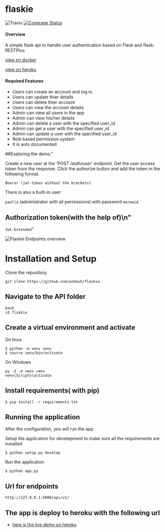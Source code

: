# flaskie

![Travis](https://img.shields.io/travis/asheuh/flaskie.svg) [![Coverage Status](https://coveralls.io/repos/github/asheuh/flaskie/badge.svg?branch=developi)](https://coveralls.io/github/asheuh/flaskie?branch=developi)

#### Overview

A simple flask api to handle user authentication based on Flask and flask-RESTPlus

[view on docker](https://hub.docker.com/r/asheuh/flaskie/)

[view on heroku](https://bashtech-heroku.herokuapp.com/api/v1)

#### Required Features

- Users can create an account and log in.
- Users can update thier details
- Users can delete thier account
- Users can view the account details
- Admin can view all users in the app
- Admin can view his/her details
- Admin can delete a user with the specified user_id
- Admin can get a user with the specified user_id
- Admin can update a user with the specified user_id
- Role based permission system
- It is auto documented

##Exploring the demo."

Create a new user at the 'POST /auth/user' endpoint. Get the user access token from the response.
Click the authorize button and add the token in the following format.

`Bearer (jwt-token without the brackets)`

There is also a built-in user:

`paulla` (administrator with all permissions) with password `mermaid`

## Authorization token(with the help of)\n"
`Jwt-Extended`"

![Flaskie Endpoints overview](https://user-images.githubusercontent.com/22955146/42416014-1837d00c-826c-11e8-86e7-03ef24ea80fa.png)


# Installation and Setup
Clone the repository.

```
git clone https://github.com/asheuh/flaskie
```
## Navigate to the API folder
```
bash
cd flaskie
```

## Create a virtual environment and activate

On linux

```
$ python -m venv venv
$ source venv/bin/activate
```

On Windows

```
py -3 -m venv venv
venv\Scripts\activate
```

## Install requirements( with pip)

```
$ pip install -r requirements.txt
```

## Running the application

After the configuration, you will run the app 

Setup the application for develepment to make sure all the requiremente are installed
```
$ python setup.py develop
```

Run the application
```
$ python app.py
```

## Url for endpoints

```
http://127.0.0.1:5000/api/v1/

```
## The app is deploy to heroku with the following url

* [here is the live demo on heroku](https://bashtech-heroku.herokuapp.com/api/v1/)
